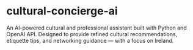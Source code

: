 # cultural-concierge-ai
An AI-powered cultural and professional assistant built with Python and OpenAI API. Designed to provide refined cultural recommendations, etiquette tips, and networking guidance — with a focus on Ireland.
